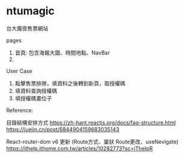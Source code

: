 # ntumagic
台大魔夜售票網站

pages
1. 首頁: 包含海報大圖、時間地點、NavBar
2. 

User Case
1. 點擊售票排隊，填資料之後轉到新頁，取授權碼
2. 填資料查詢授權碼
3. 填授權碼畫位子

Reference:

目錄結構安排方式
https://zh-hant.reactjs.org/docs/faq-structure.html
https://juejin.cn/post/6844904159683035143

React-router-dom v6 更新
(Route方式、巢狀 Route更改、useNevigate)
https://ithelp.ithome.com.tw/articles/10282773?sc=iThelpR